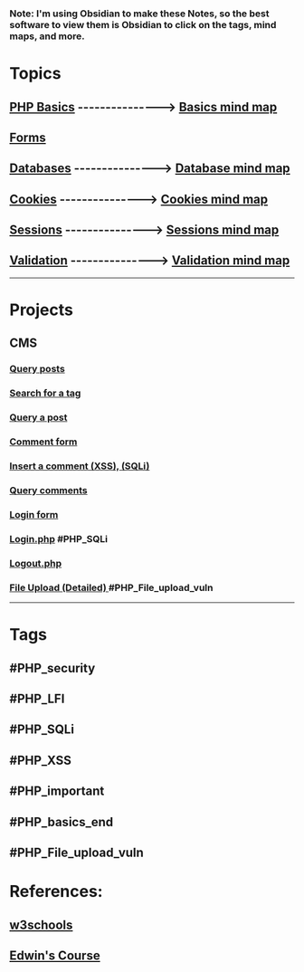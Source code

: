 ### Note: I'm using Obsidian to make these Notes, so the best software to view them is Obsidian to click on the tags, mind maps, and more.

# Topics 
## [PHP Basics](Notes/basics.md#tags) ---------------> [Basics mind map](Notes/basics_mindmap.html)
## [Forms](Notes/forms.md)
## [Databases](Notes/databases.md)  --------------->        [Database mind map](Notes/databases_mindmap.html)
## [Cookies](Notes/cookies🍪.md)       --------------->      [Cookies mind map](Notes/cookies_mindmap.html)
## [Sessions](Notes/session.md)        --------------->            [Sessions mind map](Notes/session_mindmap.html)
## [Validation](Notes/Validation.md)  --------------->  [Validation mind map](Notes/validation_mindmap.html)

---
# Projects <a name='projects'></a>
## CMS
### [Query posts](cms.md#posts)
### [Search for a tag](cms.md#search)
### [Query a post](cms.md#post)
### [Comment form](cms.md#comment_form)
### [Insert a comment (XSS), (SQLi)](cms.md#ins_comment)
### [Query comments](cms.md#vu_comments)
### [Login form](cms.md#login_form)
### [Login.php](cms.md#login_php) #PHP_SQLi
### [Logout.php](cms.md#logout_php) 
### [File Upload (Detailed) ](cms.md#Fupload) #PHP_File_upload_vuln


---
# Tags
## #PHP_security 
## #PHP_LFI 
## #PHP_SQLi
## #PHP_XSS
## #PHP_important 
## #PHP_basics_end 
#PHP_File_upload_vuln
----
# References: 
## [w3schools](https://www.w3schools.com/php/default.asp)
## [Edwin's Course](https://www.udemy.com/course/php-for-complete-beginners-includes-msql-object-oriented/)
